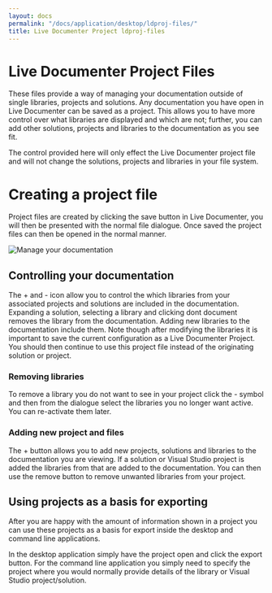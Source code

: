 ```yaml
---
layout: docs
permalink: "/docs/application/desktop/ldproj-files/"
title: Live Documenter Project ldproj-files
---
```

<h1>Live Documenter Project Files</h1>

<p>These files provide a way of managing your documentation outside of single libraries, projects and solutions. 
    Any documentation you have open in Live Documenter can be saved as a project. This allows you to have more 
    control over what libraries are displayed and which are not; further, you can add other solutions, projects 
    and libraries to the documentation as you see fit.</p>

<p>The control provided here will only effect the Live Documenter project file and will not change the solutions,
     projects and libraries in your file system.</p>

<h1>Creating a project file</h1>

<p>Project files are created by clicking the save button in Live Documenter, you will then be presented with the 
    normal file dialogue. Once saved the project files can then be opened in the normal manner.</p>

<div class="row justify-content-center p-3">
    <img class="img-fluid image_border" src="/assets/images/documentation/ld-manage-documentation.png" alt="Manage your documentation" />
</div>

<h2>Controlling your documentation</h2>

<p>The + and - icon allow you to control the which libraries from your associated projects and solutions are included in the documentation. Expanding a solution, 
    selecting a library and clicking dont document removes the library from the documentation. Adding new libraries to the documentation include them. Note though
    after modifying the libraries it is important to save the current configuration as a Live Documenter Project. You should then continue to use this project file
    instead of the originating solution or project.</p>

<h3>Removing libraries</h3>

<p>To remove a library you do not want to see in your project click the - symbol and then from the dialogue select 
    the libraries you no longer want active. You can re-activate them later.</p>

<h3>Adding new project and files</h3>

<p>The + button allows you to add new projects, solutions and libraries to the documentation you are viewing. If a 
    solution or Visual Studio project is added the libraries from that are added to the documentation. You can then
     use the remove button to remove unwanted libraries from your project.</p>

<h2>Using projects as a basis for exporting</h2>

<p>After you are happy with the amount of information shown in a project you can use these projects as a basis for 
    export inside the desktop and command line applications.</p>

<p>In the desktop application simply have the project open and click the export button. For the command line application
     you simply need to specify the project where you would normally provide details of the library or Visual Studio 
    project/solution.</p>